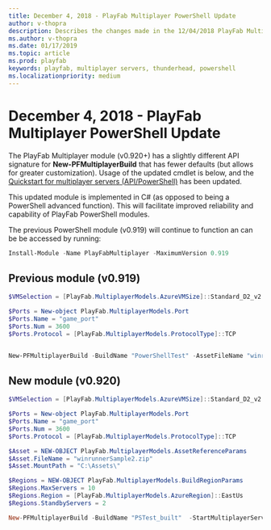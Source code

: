 ```yaml
---
title: December 4, 2018 - PlayFab Multiplayer PowerShell Update
author: v-thopra
description: Describes the changes made in the 12/04/2018 PlayFab Multiplayer PowerShell Update.
ms.author: v-thopra
ms.date: 01/17/2019
ms.topic: article
ms.prod: playfab
keywords: playfab, multiplayer servers, thunderhead, powershell
ms.localizationpriority: medium
---
```


# December 4, 2018 - PlayFab Multiplayer PowerShell Update

The PlayFab Multiplayer module (v0.920+) has a slightly different API signature for **New-PFMultiplayerBuild** that has fewer defaults (but allows for greater customization). Usage of the updated cmdlet is below, and the [Quickstart for multiplayer servers (API/PowerShell)](quickstart-for-multiplayer-servers-api-powershell.md) has been updated.

This updated module is implemented in C# (as opposed to being a PowerShell advanced function). This will facilitate improved reliability and capability of PlayFab PowerShell modules.

The previous PowerShell module (v0.919) will continue to function an can be be accessed by running:

```powershell
Install-Module -Name PlayFabMultiplayer -MaximumVersion 0.919
```

## Previous module (v0.919)

```powershell
$VMSelection = [PlayFab.MultiplayerModels.AzureVMSize]::Standard_D2_v2 

$Ports = New-object PlayFab.MultiplayerModels.Port 
$Ports.Name = "game_port" 
$Ports.Num = 3600 
$Ports.Protocol = [PlayFab.MultiplayerModels.ProtocolType]::TCP


New-PFMultiplayerBuild -BuildName "PowerShellTest" -AssetFileName "winrunnerSample.zip" -AssetMountPath "C:\Assets\" -StartMultiplayerServerCommand "C:\Assets\WindowsRunnerCSharp.exe" -MappedPorts $Ports -VMSize $VMSelection
```

## New module (v0.920)

```powershell
$VMSelection = [PlayFab.MultiplayerModels.AzureVMSize]::Standard_D2_v2 

$Ports = New-object PlayFab.MultiplayerModels.Port 
$Ports.Name = "game_port" 
$Ports.Num = 3600 
$Ports.Protocol = [PlayFab.MultiplayerModels.ProtocolType]::TCP

$Asset = NEW-OBJECT PlayFab.MultiplayerModels.AssetReferenceParams
$Asset.FileName = "winrunnerSample2.zip"
$Asset.MountPath = "C:\Assets\" 

$Regions = NEW-OBJECT PlayFab.MultiplayerModels.BuildRegionParams
$Regions.MaxServers = 10
$Regions.Region = [PlayFab.MultiplayerModels.AzureRegion]::EastUs
$Regions.StandbyServers = 2

New-PFMultiplayerBuild -BuildName "PSTest_built"  -StartMultiplayerServerCommand "C:\Assets\WindowsRunnerCSharp.exe" -Ports $Ports -VMSize $VMSelection -AssetReferences $Asset -MultiplayerServerCountPerVm 1 -RegionConfiguration $Regions
```
